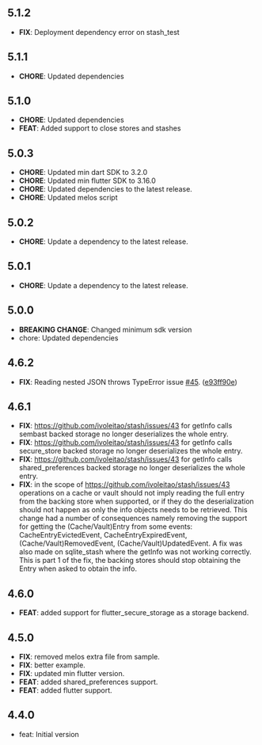 ## 5.1.2

 - **FIX**: Deployment dependency error on stash_test

## 5.1.1

 - **CHORE**: Updated dependencies

## 5.1.0

 - **CHORE**: Updated dependencies
 - **FEAT**: Added support to close stores and stashes

## 5.0.3

 - **CHORE**: Updated min dart SDK to 3.2.0
 - **CHORE**: Updated min flutter SDK to 3.16.0
 - **CHORE**: Updated dependencies to the latest release.
 - **CHORE**: Updated melos script

## 5.0.2

 - **CHORE**: Update a dependency to the latest release.

## 5.0.1

 - **CHORE**: Update a dependency to the latest release.

## 5.0.0

- **BREAKING CHANGE**: Changed minimum sdk version
- chore: Updated dependencies

## 4.6.2

 - **FIX**: Reading nested JSON throws TypeError issue [#45](https://github.com/ivoleitao/stash/issues/45). ([e93ff90e](https://github.com/ivoleitao/stash/commit/e93ff90ed0f849779b58c3baa4d34973608ce7ab))

## 4.6.1

 - **FIX**: https://github.com/ivoleitao/stash/issues/43 for getInfo calls sembast backed storage no longer deserializes the whole entry.
 - **FIX**: https://github.com/ivoleitao/stash/issues/43 for getInfo calls secure_store backed storage no longer deserializes the whole entry.
 - **FIX**: https://github.com/ivoleitao/stash/issues/43 for getInfo calls shared_preferences backed storage no longer deserializes the whole entry.
 - **FIX**: in the scope of https://github.com/ivoleitao/stash/issues/43 operations on a cache or vault should not imply reading the full entry from the backing store when supported, or if they do the deserialization should not happen as only the info objects needs to be retrieved. This change had a number of consequences namely removing the support for getting the (Cache/Vault)Entry from some events: CacheEntryEvictedEvent, CacheEntryExpiredEvent, (Cache/Vault)RemovedEvent, (Cache/Vault)UpdatedEvent. A fix was also made on sqlite_stash where the getInfo was not working correctly. This is part 1 of the fix, the backing stores should stop obtaining the Entry when asked to obtain the info.

## 4.6.0

 - **FEAT**: added support for flutter_secure_storage as a storage backend.

## 4.5.0

 - **FIX**: removed melos extra file from sample.
 - **FIX**: better example.
 - **FIX**: updated min flutter version.
 - **FEAT**: added shared_preferences support.
 - **FEAT**: added flutter support.

## 4.4.0

- feat: Initial version
